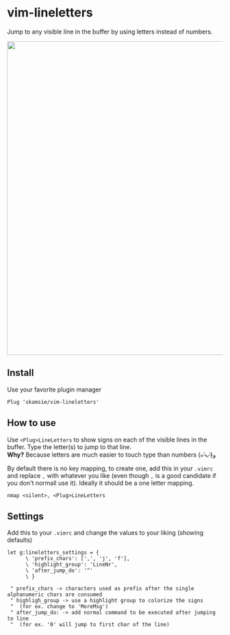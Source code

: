 # vim-lineletters

Jump to any visible line in the buffer by using letters instead of numbers.

<img src="https://user-images.githubusercontent.com/7014744/102135236-f77a5b00-3e57-11eb-81d3-d93689fbe853.gif" width="732"/>

## Install

Use your favorite plugin manager

```vim
Plug 'skamsie/vim-lineletters'
```

## How to use

Use `<Plug>LineLetters` to show signs on each of the visible lines in the buffer. Type the letter(s) to jump to that line.  
**Why?** Because letters are much easier to touch type than numbers (๑˃̵ᴗ˂̵)و

By default there is no key mapping, to create one, add this in your `.vimrc` and replace `,` with whatever you like (even though `,` is a good candidate if you don't normall use it). Ideally it should be a one letter mapping.

```vim
nmap <silent>, <Plug>LineLetters
```

## Settings

Add this to your `.vimrc` and change the values to your liking (showing defaults)

```vim
let g:lineletters_settings = {
      \ 'prefix_chars': [',', 'j', 'f'],
      \ 'highlight_group': 'LineNr',
      \ 'after_jump_do': '^'
      \ }
      
 " prefix_chars -> characters used as prefix after the single alphanumeric chars are consumed
 " highligh_group -> use a highlight group to colorize the signs
 "  (for ex. change to 'MoreMsg')
 " after_jump_do: -> add normal command to be executed after jumping to line
 "  (for ex. '0' will jump to first char of the line)
```
